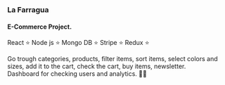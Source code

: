 # <h3> La Farragua </h3>

<h4><bold>E-Commerce Project.</bold></h4>

React :star:
Node js :star:
Mongo DB :star:
Stripe :star: 
Redux :star:

Go trough categories, products, filter items, sort items, select colors and sizes, add it to the cart, check the cart, buy items, newsletter.
<br/>
Dashboard for checking users and analytics. :technologist:
